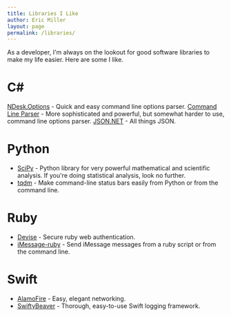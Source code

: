 ```yaml
---
title: Libraries I Like
author: Eric Miller
layout: page
permalink: /libraries/
---
```


As a developer, I'm always on the lookout for good software libraries to make my life easier. Here are 
some I like.

# C# #
[NDesk.Options](http://www.ndesk.org/Options) - Quick and easy command line options parser.
[Command Line Parser](https://commandline.codeplex.com/) - More sophisticated and powerful, but somewhat
harder to use, command line options parser.
[JSON.NET](http://www.newtonsoft.com/json) - All things JSON.

# Python
* [SciPy](https://www.scipy.org/) - Python library for very powerful mathematical and scientific analysis.
If you're doing statistical analysis, look no further.
* [tqdm](https://pypi.python.org/pypi/tqdm) - Make command-line status bars easily from Python or from
the command line.

# Ruby
* [Devise](https://github.com/plataformatec/devise) - Secure ruby web authentication.
* [iMessage-ruby](https://rubygems.org/gems/imessage) - Send iMessage messages from a ruby script or
from the command line.

# Swift
* [AlamoFire](https://github.com/Alamofire/Alamofire) - Easy, elegant networking.
* [SwiftyBeaver](https://github.com/SwiftyBeaver/SwiftyBeaver) - Thorough, easy-to-use Swift logging 
framework.


